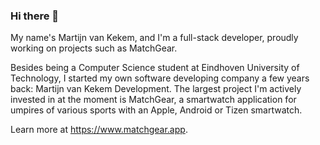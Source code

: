 ### Hi there 👋

My name's Martijn van Kekem, and I'm a full-stack developer, proudly working on projects such as MatchGear.

Besides being a Computer Science student at Eindhoven University of Technology, I started my own software developing company a few years back: Martijn van Kekem Development. The largest project I'm actively invested in at the moment is MatchGear, a smartwatch application for umpires of various sports with an Apple, Android or Tizen smartwatch.

Learn more at https://www.matchgear.app.
